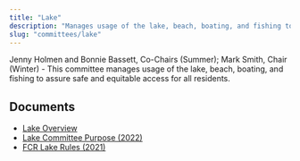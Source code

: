 ```yaml
---
title: "Lake"
description: "Manages usage of the lake, beach, boating, and fishing to assure safe and equitable access for all residents."
slug: "committees/lake"
---
```


Jenny Holmen and Bonnie Bassett, Co-Chairs (Summer); Mark Smith, Chair (Winter) - This committee manages usage of the lake, beach, boating, and fishing to assure safe and equitable access for all residents.

## Documents

- [Lake Overview](/uploads/2022/03/Lake-Committee-Overview-2022.pdf)
- [Lake Committee Purpose (2022)](/uploads/2022/03/Lake-Committee-Purpose-2022.pdf)
- [FCR Lake Rules (2021)](/uploads/2021/12/FCR-LAKE-RULES-REVISED-2021.pdf)
